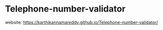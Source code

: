 # Telephone-number-validator


website: https://karthikannamareddy.github.io/Telephone-number-validator/
